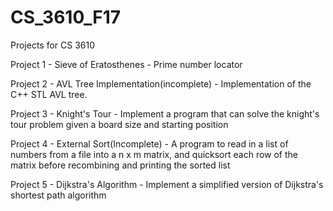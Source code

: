 # CS_3610_F17
Projects for CS 3610

Project 1 - Sieve of Eratosthenes - Prime number locator

Project 2 - AVL Tree Implementation(incomplete) - Implementation of the C++ STL AVL tree.

Project 3 - Knight's Tour - Implement a program that can solve the knight's tour problem given a board size and starting position

Project 4 - External Sort(Incomplete) - A program to read in a list of numbers from a file into a n x m matrix, and quicksort each row of the matrix before recombining and printing the sorted list

Project 5 - Dijkstra's Algorithm - Implement a simplified version of Dijkstra's shortest path algorithm
